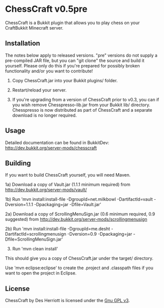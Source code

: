 # ChessCraft v0.5pre

ChessCraft is a Bukkit plugin that allows you to play chess on your CraftBukkit Minecraft server.
 
## Installation

The notes below apply to released versions.  "pre" versions do not supply a pre-compiled JAR file, but you can "git clone" the source and build it
yourself.  Please only do this if you're prepared for possibly broken functionality and/or you want to contribute!

1) Copy ChessCraft.jar into your Bukkit plugins/ folder.

2) Restart/reload your server.

3) If you're upgrading from a version of ChessCraft prior to v0.3, you can if you wish remove Chesspresso-lib.jar from your Bukkit lib/ directory.
Chesspresso is now distributed as part of ChessCraft and a separate download is no longer required.

## Usage

Detailed documentation can be found in BukkitDev: http://dev.bukkit.org/server-mods/chesscraft

## Building

If you want to build ChessCraft yourself, you will need Maven.

1a) Download a copy of Vault.jar (1.1.1 minimum required) from http://dev.bukkit.org/server-mods/vault/

1b) Run 'mvn install:install-file -DgroupId=net.milkbowl -DartifactId=vault -Dversion=1.1.1 -Dpackaging=jar -Dfile=Vault.jar'

2a) Download a copy of ScrollingMenuSign.jar (0.6 minimum required, 0.9 suggested) from http://dev.bukkit.org/server-mods/scrollingmenusign

2b) Run 'mvn install:install-file -DgroupId=me.desht -DartifactId=scrollingmenusign -Dversion=0.9 -Dpackaging=jar -Dfile=ScrollingMenuSign.jar'

3) Run 'mvn clean install'

This should give you a copy of ChessCraft.jar under the target/ directory.

Use 'mvn eclipse:eclipse' to create the .project and .classpath files if you want to open the project in Eclipse.

## License

ChessCraft by Des Herriott is licensed under the [Gnu GPL v3](http://www.gnu.org/licenses/gpl-3.0.html). 